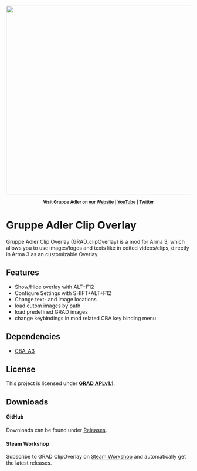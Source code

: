 <p align="center">
    <img src="https://github.com/y0014984/grad_clipOverlay/raw/master/images/config_menu.jpg" width="512">
</p>

<p align="center">
    <sup><strong>Visit Gruppe Adler on <a href="https://www.gruppe-adler.de/">our Website</a> | <a
    href="https://www.youtube.com/user/gruppeadler">YouTube</a> | <a href="https://twitter.com/Gruppe_Adler">Twitter</a></strong></sup>
</p>

# Gruppe Adler Clip Overlay
Gruppe Adler Clip Overlay (GRAD_clipOverlay) is a mod for Arma 3, which allows you to use images/logos and texts like in edited videos/clips, directly in Arma 3 as an customizable Overlay.

## Features
- Show/Hide overlay with ALT+F12
- Configure Settings with SHIFT+ALT+F12
- Change text- and image locations
- load cutom images by path
- load predefined GRAD images
- change keybindings in mod related CBA key binding menu

## Dependencies
- [CBA_A3](https://github.com/CBATeam/CBA_A3)
 
## License
This project is licensed under [**GRAD APLv1.1**](https://github.com/???/grad_clipOverlay/blob/master/LICENSE).  

## Downloads
#### GitHub 
Downloads can be found under [Releases](https://github.com/???/grad_clipOverlay/releases).

#### Steam Workshop
Subscribe to GRAD ClipOverlay on [Steam Workshop](https://steamcommunity.com/sharedfiles/filedetails/?id=) and automatically get the latest releases.
